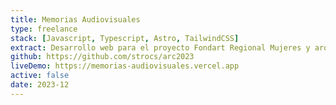 ```yaml
---
title: Memorias Audiovisuales
type: freelance
stack: [Javascript, Typescript, Astro, TailwindCSS]
extract: Desarrollo web para el proyecto Fondart Regional Mujeres y arquitectura local, presencia femenina en las ciudad de La Serena y Coquimbo (folio 651236), realizado en 2023.
github: https://github.com/strocs/arc2023
liveDemo: https://memorias-audiovisuales.vercel.app
active: false
date: 2023-12
---
```


